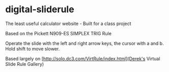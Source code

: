 # digital-sliderule

The least useful calculator website - Built for a class project

Based on the Pickett N909-ES SIMPLEX TRIG Rule

Operate the slide with the left and right arrow keys, the cursor with a and b.  Hold shift to move slower.

Based largely on [http://solo.dc3.com/VirtRule/index.html](Derek's Virtual Slide Rule Gallery)
